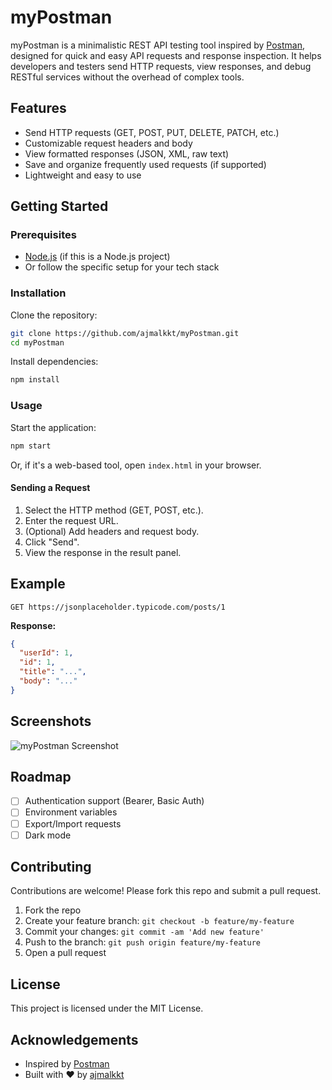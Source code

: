 # myPostman

myPostman is a minimalistic REST API testing tool inspired by [Postman](https://www.postman.com/), designed for quick and easy API requests and response inspection. It helps developers and testers send HTTP requests, view responses, and debug RESTful services without the overhead of complex tools.

## Features

- Send HTTP requests (GET, POST, PUT, DELETE, PATCH, etc.)
- Customizable request headers and body
- View formatted responses (JSON, XML, raw text)
- Save and organize frequently used requests (if supported)
- Lightweight and easy to use

## Getting Started

### Prerequisites

- [Node.js](https://nodejs.org/) (if this is a Node.js project)
- Or follow the specific setup for your tech stack

### Installation

Clone the repository:

```bash
git clone https://github.com/ajmalkkt/myPostman.git
cd myPostman
```

Install dependencies:

```bash
npm install
```

### Usage

Start the application:

```bash
npm start
```

Or, if it's a web-based tool, open `index.html` in your browser.

#### Sending a Request

1. Select the HTTP method (GET, POST, etc.).
2. Enter the request URL.
3. (Optional) Add headers and request body.
4. Click "Send".
5. View the response in the result panel.

## Example

```
GET https://jsonplaceholder.typicode.com/posts/1
```

**Response:**
```json
{
  "userId": 1,
  "id": 1,
  "title": "...",
  "body": "..."
}
```

## Screenshots

<!-- Add screenshots here if available -->
![myPostman Screenshot](screenshot.png)

## Roadmap

- [ ] Authentication support (Bearer, Basic Auth)
- [ ] Environment variables
- [ ] Export/Import requests
- [ ] Dark mode

## Contributing

Contributions are welcome! Please fork this repo and submit a pull request.

1. Fork the repo
2. Create your feature branch: `git checkout -b feature/my-feature`
3. Commit your changes: `git commit -am 'Add new feature'`
4. Push to the branch: `git push origin feature/my-feature`
5. Open a pull request

## License

This project is licensed under the MIT License.

## Acknowledgements

- Inspired by [Postman](https://www.postman.com/)
- Built with ❤️ by [ajmalkkt](https://github.com/ajmalkkt)